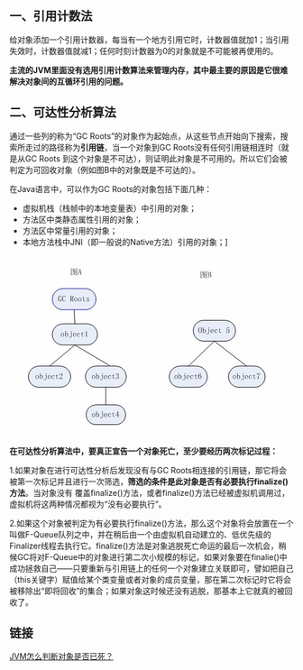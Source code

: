 ## 一、引用计数法

给对象添加一个引用计数器，每当有一个地方引用它时，计数器值就加1；当引用失效时，计数器值就减1；任何时刻计数器为0的对象就是不可能被再使用的。

**主流的JVM里面没有选用引用计数算法来管理内存，其中最主要的原因是它很难解决对象间的互循环引用的问题。**

## 二、可达性分析算法

通过一些列的称为“GC Roots”的对象作为起始点，从这些节点开始向下搜索，搜索所走过的路径称为**引用链**，当一个对象到GC Roots没有任何引用链相连时（就是从GC Roots 到这个对象是不可达），则证明此对象是不可用的。所以它们会被判定为可回收对象（例如图B中的对象既是不可达的）。

在Java语言中，可以作为GC Roots的对象包括下面几种：

* 虚拟机栈（栈帧中的本地变量表）中引用的对象；
* 方法区中类静态属性引用的对象；
* 方法区中常量引用的对象；
* 本地方法栈中JNI（即一般说的Native方法）引用的对象；]

![](../assets/Java引用链.png)

**在可达性分析算法中，要真正宣告一个对象死亡，至少要经历两次标记过程：**

1.如果对象在进行可达性分析后发现没有与GC Roots相连接的引用链，那它将会被第一次标记并且进行一次筛选，**筛选的条件是此对象是否有必要执行finalize\(\)方法**。当对象没有 覆盖finalize\(\)方法，或者finalize\(\)方法已经被虚拟机调用过，虚拟机将这两种情况都视为“没有必要执行”。

2.如果这个对象被判定为有必要执行finalize\(\)方法，那么这个对象将会放置在一个叫做F-Queue队列之中，并在稍后由一个由虚拟机自动建立的、低优先级的Finalizer线程去执行它。finalize\(\)方法是对象逃脱死亡命运的最后一次机会，稍候GC将对F-Queue中的对象进行第二次小规模的标记，如果对象要在finalie\(\)中成功拯救自己——只要重新与引用链上的任何一个对象建立关联即可，譬如把自己（this关键字）赋值给某个类变量或者对象的成员变量，那在第二次标记时它将会被移除出“即将回收”的集合；如果对象这时候还没有逃脱，那基本上它就真的被回收了。

## 链接
[JVM怎么判断对象是否已死？](https://github.com/LRH1993/android_interview/blob/master/java/virtual-machine/life-cycle.md)